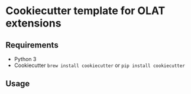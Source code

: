 # Cookiecutter template for OLAT extensions

## Requirements

 * Python 3
 * Cookiecutter `brew install cookiecutter` or `pip install cookiecutter`

## Usage
 
 
